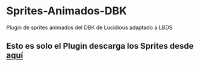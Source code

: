# Sprites-Animados-DBK
Plugin de sprites animados del DBK de Lucidious adaptado a LBDS

## Esto es solo el Plugin descarga los Sprites desde [aquí](https://www.mediafire.com/file/zrdqy1161hol8kt/Pack_de_sprites_animados_1.1.zip/file)
